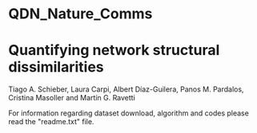 # QDN_Nature_Comms
 
# Quantifying network structural dissimilarities 

Tiago A. Schieber, Laura Carpi, Albert Díaz-Guilera, Panos M. Pardalos, Cristina Masoller and Martín G. Ravetti

For information regarding dataset download, algorithm and codes please read the "readme.txt" file.
